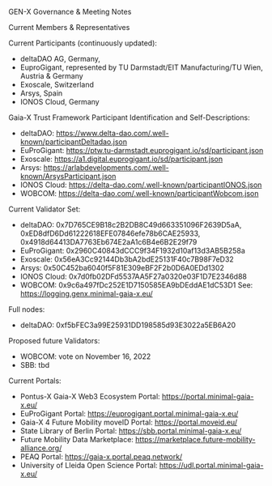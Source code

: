 GEN-X Governance & Meeting Notes

Current Members & Representatives

Current Participants (continuously updated):
- deltaDAO AG, Germany, 
- EuproGigant, represented by TU Darmstadt/EIT Manufacturing/TU Wien, Austria & Germany
- Exoscale, Switzerland
- Arsys, Spain
- IONOS Cloud, Germany

Gaia-X Trust Framework Participant Identification and Self-Descriptions:
- deltaDAO: https://www.delta-dao.com/.well-known/participantDeltadao.json
- EuProGigant: https://ptw.tu-darmstadt.euprogigant.io/sd/participant.json
- Exoscale: https://a1.digital.euprogigant.io/sd/participant.json
- Arsys: https://arlabdevelopments.com/.well-known/ArsysParticipant.json
- IONOS Cloud: https://delta-dao.com/.well-known/participantIONOS.json
- WOBCOM: https://delta-dao.com/.well-known/participantWobcom.json

Current Validator Set:
- deltaDAO: 0x7D765CE9B18c2B2DB8C49d663351096F2639D5aA, 0xED8dfD6Dd61222618EFE07846efe78b6CAE25933,  0x4918d64413DA7763Eb674E2aA1c6B4e6B2E29f79
- EuProGigant: 0x2960C40843dCCC9f34F1932d10af13d3AB5B258a
- Exoscale: 0x56eA3Cc92144Db3bA2bdE25131F40c7B98F7eD32
- Arsys: 0x50C452ba6040f5F81E309eBF2F2b0D6A0EDd1302
- IONOS Cloud: 0x7d0fb02DFd5537AA5F27a0320e03F1D7E2346d88
- WOBCOM: 0x9c6a497fDc252E1D7150585EA9bDEddAE1dC53D1
See: https://logging.genx.minimal-gaia-x.eu/ 

Full nodes: 
- deltaDAO: 0xf5bFEC3a99E25931DD198585d93E3022a5EB6A20

Proposed future Validators:
- WOBCOM: vote on November 16, 2022
- SBB: tbd

Current Portals:
- Pontus-X Gaia-X Web3 Ecosystem Portal: https://portal.minimal-gaia-x.eu/
- EuProGigant Portal: https://euprogigant.portal.minimal-gaia-x.eu/
- Gaia-X 4 Future Mobility moveID Portal: https://portal.moveid.eu/
- State Library of Berlin Portal: https://sbb.portal.minimal-gaia-x.eu/    
- Future Mobility Data Marketplace: https://marketplace.future-mobility-alliance.org/
- PEAQ Portal: https://gaia-x.portal.peaq.network/
- University of Lleida Open Science Portal: https://udl.portal.minimal-gaia-x.eu/
